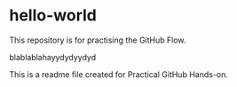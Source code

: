 # hello-world
This repository is for practising the GitHub Flow.

blablablahayydydyydyd

This is a readme file created for Practical GitHub Hands-on.
